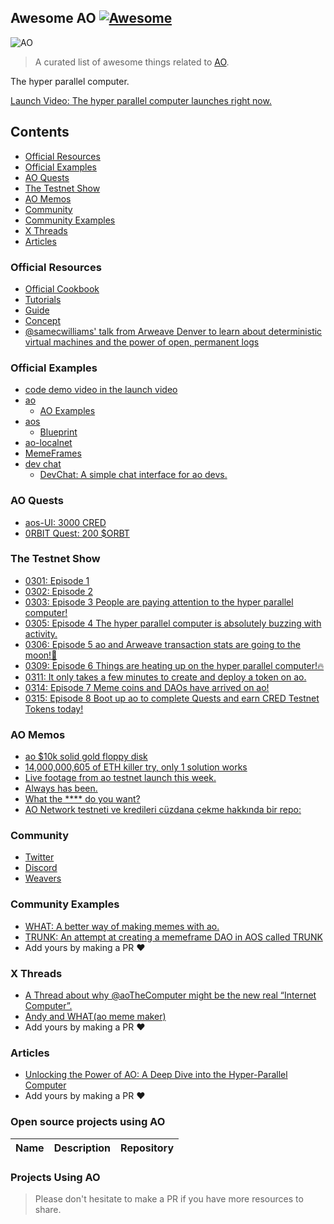 ## Awesome AO [![Awesome](https://cdn.rawgit.com/sindresorhus/awesome/d7305f38d29fed78fa85652e3a63e154dd8e8829/media/badge.svg)](https://github.com/HelloRWA/awesome-ao)

![AO](https://cookbook_ao.g8way.io/ao_pictograph_lightmode.svg)

> A curated list of awesome things related to [AO](https://ao.arweave.dev/).

The hyper parallel computer.

[Launch Video: The hyper parallel computer launches right now.](https://twitter.com/aoTheComputer/status/1762545634035290465)

## Contents

- [Official Resources](#official-resources)
- [Official Examples](#official-examples)
- [AO Quests](#ao-quests)
- [The Testnet Show](#the-testnet-show)
- [AO Memos](#ao-memos)
- [Community](#community)
- [Community Examples](#community-examples)
- [X Threads](#x-threads)
- [Articles](#articles)

### Official Resources

- [Official Cookbook](https://cookbook_ao.g8way.io/)
- [Tutorials](https://cookbook_ao.g8way.io/tutorials/index.html)
- [Guide](https://cookbook_ao.g8way.io/guides/index.html)
- [Concept](https://cookbook_ao.g8way.io/concepts/index.html)
- [@samecwilliams' talk from Arweave Denver to learn about deterministic virtual machines and the power of open, permanent logs](https://twitter.com/ar_io_network/status/1768668003753672941)

### Official Examples

- [code demo video in the launch video](https://twitter.com/aoTheComputer/status/1763702970040856833)
- [ao](https://github.com/permaweb/ao)
  - [AO Examples](https://github.com/permaweb/ao/tree/main/lua-examples)
- [aos](https://github.com/permaweb/aos)
  - [Blueprint](https://github.com/permaweb/aos/tree/main/blueprints)
- [ao-localnet](https://github.com/permaweb/ao-localnet)
- [MemeFrames](https://github.com/permaweb/memeframes)
- [dev chat](https://twitter.com/aoTheComputer/status/1768367488885244200)
  - [DevChat: A simple chat interface for ao devs.](https://github.com/samcamwilliams/DevChat)

### AO Quests

- [aos-UI: 3000 CRED](https://twitter.com/aoTheComputer/status/1767627422445572185)
- [0RBIT Quest: 200 $ORBT](https://twitter.com/0rbitco/status/1767978594783867262)

### The Testnet Show

- [0301: Episode 1](https://twitter.com/PSkinnerTech/status/1763376344581230943)
- [0302: Episode 2](https://twitter.com/PSkinnerTech/status/1763708893182472577)
- [0303: Episode 3 People are paying attention to the hyper parallel computer!](https://twitter.com/aoTheComputer/status/1763987298012586204)
- [0305: Episode 4 The hyper parallel computer is absolutely buzzing with activity.](https://twitter.com/aoTheComputer/status/1764847266437960046)
- [0306: Episode 5 ao and Arweave transaction stats are going to the moon!🚀](https://twitter.com/aoTheComputer/status/1765142642541891713)
- [0309: Episode 6 Things are heating up on the hyper parallel computer!🔥](https://twitter.com/aoTheComputer/status/1766341140972966042)
- [0311: It only takes a few minutes to create and deploy a token on ao.](https://twitter.com/aoTheComputer/status/1766942885809901864)
- [0314: Episode 7 Meme coins and DAOs have arrived on ao!](https://twitter.com/aoTheComputer/status/1767950102180810925)
- [0315: Episode 8 Boot up ao to complete Quests and earn CRED Testnet Tokens today!](https://twitter.com/aoTheComputer/status/1768317921548501389)

### AO Memos

- [ao $10k solid gold floppy disk](https://twitter.com/aoTheComputer/status/1763020597972410731)
- [14,000,000,605 of ETH killer try, only 1 solution works](https://twitter.com/StarkEVM99/status/1763586312819679573)
- [Live footage from ao testnet launch this week.](https://twitter.com/aoTheComputer/status/1764397452809920670)
- [Always has been.](https://twitter.com/aoTheComputer/status/1765767671327719546)
- [What the **** do you want?](https://twitter.com/aoTheComputer/status/1766532348890554723)
- [AO Network testneti ve kredileri cüzdana çekme hakkında bir repo:](https://twitter.com/Ruesandora0/status/1766579273630994690)

### Community

- [Twitter](https://twitter.com/aoTheComputer)
- [Discord](https://discord.gg/vYctEs7aTd)
- [Weavers](https://twitter.com/Weavers_Org)

### Community Examples

- [WHAT: A better way of making memes with ao.](https://github.com/andytudhope/what)
- [TRUNK: An attempt at creating a memeframe DAO in AOS called TRUNK](https://github.com/Jonny-Ringo/trunk)
- Add yours by making a PR :heart:

### X Threads

- [A Thread about why @aoTheComputer might be the new real “Internet Computer”.](https://twitter.com/valeryz/status/1763739038140236078)
- [Andy and WHAT(ao meme maker)](https://twitter.com/cryptowanderer/status/1766476603041751439)
- Add yours by making a PR :heart:

### Articles

- [Unlocking the Power of AO: A Deep Dive into the Hyper-Parallel Computer](https://twitter.com/TRue_JDHarmony/status/1768490153117405621)
- Add yours by making a PR :heart:


### Open source projects using AO


| Name | Description | Repository |
|---|---|---|

### Projects Using AO
  
> Please don't hesitate to make a PR if you have more resources to share.
